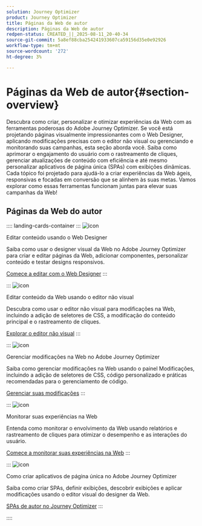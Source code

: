 ```yaml
---
solution: Journey Optimizer
product: Journey Optimizer
title: Páginas da Web de autor
description: Páginas da Web de autor
redpen-status: CREATED_||_2025-08-11_20-40-34
source-git-commit: 5a8ef88cba254241933607ca59156d35e0e92926
workflow-type: tm+mt
source-wordcount: '272'
ht-degree: 3%

---
```



# Páginas da Web de autor{#section-overview}

Descubra como criar, personalizar e otimizar experiências da Web com as ferramentas poderosas do Adobe Journey Optimizer. Se você está projetando páginas visualmente impressionantes com o Web Designer, aplicando modificações precisas com o editor não visual ou gerenciando e monitorando suas campanhas, esta seção aborda você. Saiba como aprimorar o engajamento do usuário com o rastreamento de cliques, gerenciar atualizações de conteúdo com eficiência e até mesmo personalizar aplicativos de página única (SPAs) com exibições dinâmicas. Cada tópico foi projetado para ajudá-lo a criar experiências da Web ágeis, responsivas e focadas em conversão que se alinhem às suas metas. Vamos explorar como essas ferramentas funcionam juntas para elevar suas campanhas da Web!

## Páginas da Web do autor

:::: landing-cards-container
:::
![icon](https://cdn.experienceleague.adobe.com/icons/circle-play.svg?lang=pt-BR)

Editar conteúdo usando o Web Designer

Saiba como usar o designer visual da Web no Adobe Journey Optimizer para criar e editar páginas da Web, adicionar componentes, personalizar conteúdo e testar designs responsivos.

[Comece a editar com o Web Designer](../using/web/web-visual-editor.md)
:::

:::
![icon](https://cdn.experienceleague.adobe.com/icons/code-branch.svg?lang=pt-BR)

Editar conteúdo da Web usando o editor não visual

Descubra como usar o editor não visual para modificações na Web, incluindo a adição de seletores de CSS, a modificação do conteúdo principal e o rastreamento de cliques.

[Explorar o editor não visual](../using/web/web-non-visual-editor.md)
:::

:::
![icon](https://cdn.experienceleague.adobe.com/icons/gear.svg?lang=pt-BR)

Gerenciar modificações na Web no Adobe Journey Optimizer

Saiba como gerenciar modificações na Web usando o painel Modificações, incluindo a adição de seletores de CSS, código personalizado e práticas recomendadas para o gerenciamento de código.

[Gerenciar suas modificações](../using/web/manage-web-modifications.md)
:::

:::
![icon](https://cdn.experienceleague.adobe.com/icons/chart-line.svg?lang=pt-BR)

Monitorar suas experiências na Web

Entenda como monitorar o envolvimento da Web usando relatórios e rastreamento de cliques para otimizar o desempenho e as interações do usuário.

[Comece a monitorar suas experiências na Web](../using/web/monitor-web-experiences.md)
:::

:::
![icon](https://cdn.experienceleague.adobe.com/icons/puzzle-piece.svg?lang=pt-BR)

Como criar aplicativos de página única no Adobe Journey Optimizer

Saiba como criar SPAs, definir exibições, descobrir exibições e aplicar modificações usando o editor visual do designer da Web.

[SPAs de autor no Journey Optimizer](../using/web/web-spa.md)
:::

::::
